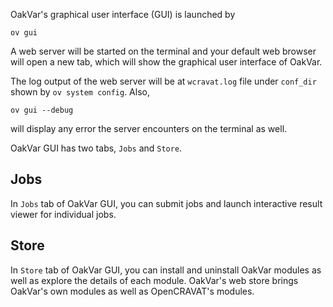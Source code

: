 OakVar's graphical user interface (GUI) is launched by

    ov gui

A web server will be started on the terminal and your default 
web browser will open a new tab, which will show the graphical 
user interface of OakVar.

The log output of the web server will be at `wcravat.log` file
under `conf_dir` shown by `ov system config`. Also,

    ov gui --debug

will display any error the server encounters on the terminal as well.

OakVar GUI has two tabs, `Jobs` and `Store`.

## Jobs

In `Jobs` tab of OakVar GUI, you can submit jobs and launch 
interactive result viewer for individual jobs.

## Store

In `Store` tab of OakVar GUI, you can install and uninstall OakVar
modules as well as explore the details of each module. OakVar's
web store brings OakVar's own modules as well as OpenCRAVAT's modules.
